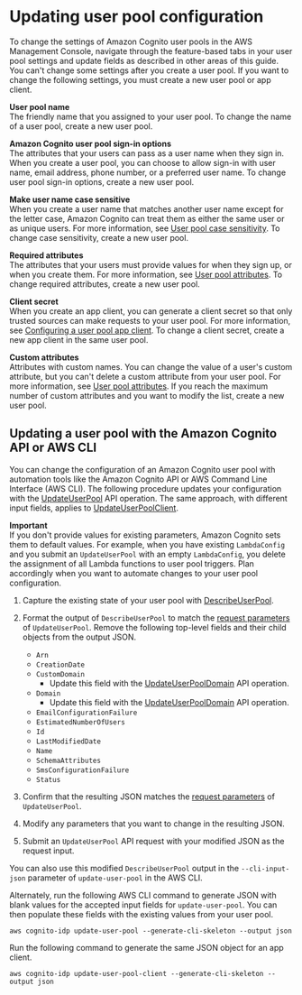 # Updating user pool configuration<a name="cognito-user-pool-updating"></a>

To change the settings of Amazon Cognito user pools in the AWS Management Console, navigate through the feature\-based tabs in your user pool settings and update fields as described in other areas of this guide\. You can't change some settings after you create a user pool\. If you want to change the following settings, you must create a new user pool or app client\.

**User pool name**  
The friendly name that you assigned to your user pool\. To change the name of a user pool, create a new user pool\.

**Amazon Cognito user pool sign\-in options**  
The attributes that your users can pass as a user name when they sign in\. When you create a user pool, you can choose to allow sign\-in with user name, email address, phone number, or a preferred user name\. To change user pool sign\-in options, create a new user pool\.

**Make user name case sensitive**  
When you create a user name that matches another user name except for the letter case, Amazon Cognito can treat them as either the same user or as unique users\. For more information, see [User pool case sensitivity](user-pool-case-sensitivity.md)\. To change case sensitivity, create a new user pool\.

**Required attributes**  
The attributes that your users must provide values for when they sign up, or when you create them\. For more information, see [User pool attributes](user-pool-settings-attributes.md)\. To change required attributes, create a new user pool\.

**Client secret**  
When you create an app client, you can generate a client secret so that only trusted sources can make requests to your user pool\. For more information, see [Configuring a user pool app client](user-pool-settings-client-apps.md)\. To change a client secret, create a new app client in the same user pool\.

**Custom attributes**  
Attributes with custom names\. You can change the value of a user's custom attribute, but you can't delete a custom attribute from your user pool\. For more information, see [User pool attributes](user-pool-settings-attributes.md)\. If you reach the maximum number of custom attributes and you want to modify the list, create a new user pool\.

## Updating a user pool with the Amazon Cognito API or AWS CLI<a name="cognito-user-pool-updating-api-cli"></a>

You can change the configuration of an Amazon Cognito user pool with automation tools like the Amazon Cognito API or AWS Command Line Interface \(AWS CLI\)\. The following procedure updates your configuration with the [ UpdateUserPool](https://docs.aws.amazon.com/cognito-user-identity-pools/latest/APIReference/API_UpdateUserPool.html) API operation\. The same approach, with different input fields, applies to [ UpdateUserPoolClient](https://docs.aws.amazon.com/cognito-user-identity-pools/latest/APIReference/API_UpdateUserPoolClient.html)\.

**Important**  
If you don't provide values for existing parameters, Amazon Cognito sets them to default values\. For example, when you have existing `LambdaConfig` and you submit an `UpdateUserPool` with an empty `LambdaConfig`, you delete the assignment of all Lambda functions to user pool triggers\. Plan accordingly when you want to automate changes to your user pool configuration\.

1. Capture the existing state of your user pool with [ DescribeUserPool](https://docs.aws.amazon.com/cognito-user-identity-pools/latest/APIReference/API_DescribeUserPool.html)\.

1. Format the output of `DescribeUserPool` to match the [ request parameters](https://docs.aws.amazon.com/cognito-user-identity-pools/latest/APIReference/API_UpdateUserPool.html#API_UpdateUserPool_RequestSyntax) of `UpdateUserPool`\. Remove the following top\-level fields and their child objects from the output JSON\.
   + `Arn`
   + `CreationDate`
   + `CustomDomain`
     + Update this field with the [UpdateUserPoolDomain](https://docs.aws.amazon.com/cognito-user-identity-pools/latest/APIReference/API_UpdateUserPoolDomain.html) API operation\.
   + `Domain`
     + Update this field with the [UpdateUserPoolDomain](https://docs.aws.amazon.com/cognito-user-identity-pools/latest/APIReference/API_UpdateUserPoolDomain.html) API operation\.
   + `EmailConfigurationFailure`
   + `EstimatedNumberOfUsers`
   + `Id`
   + `LastModifiedDate`
   + `Name`
   + `SchemaAttributes`
   + `SmsConfigurationFailure`
   + `Status`

1. Confirm that the resulting JSON matches the [ request parameters](https://docs.aws.amazon.com/cognito-user-identity-pools/latest/APIReference/API_UpdateUserPool.html#API_UpdateUserPool_RequestSyntax) of `UpdateUserPool`\.

1. Modify any parameters that you want to change in the resulting JSON\.

1. Submit an `UpdateUserPool` API request with your modified JSON as the request input\.

You can also use this modified `DescribeUserPool` output in the `--cli-input-json` parameter of `update-user-pool` in the AWS CLI\.

Alternately, run the following AWS CLI command to generate JSON with blank values for the accepted input fields for `update-user-pool`\. You can then populate these fields with the existing values from your user pool\.

```
aws cognito-idp update-user-pool --generate-cli-skeleton --output json
```

Run the following command to generate the same JSON object for an app client\.

```
aws cognito-idp update-user-pool-client --generate-cli-skeleton --output json
```